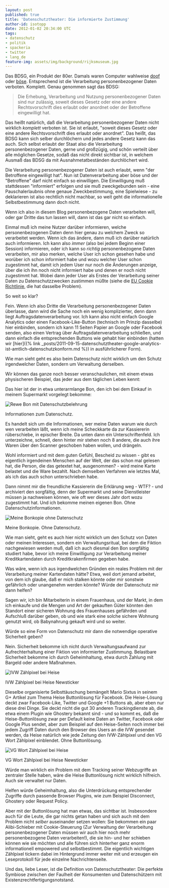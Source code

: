 ```yaml
---
layout: post
published: true
title: 'Datenschutztheater: Die informierte Zustimmung'
author-id: isotopp
date: 2012-01-02 20:34:00 UTC
tags:
- datenschutz
- politik
- spackeria
- twitter
- lang_de
feature-img: assets/img/background/rijksmuseum.jpg
---
```

Das BDSG, ein Produkt der 80er.  Damals waren
Computer wahlweise
[doof](http://www.youtube.com/watch?v=51v47NC6Et4) oder
[böse](http://www.youtube.com/watch?v=xDxS_S5EIqU). Entsprechend
ist die Verarbeitung personenbezogener Daten verboten.  Komplett.  Genau
genommen sagt das BDSG: 

> Die Erhebung, Verarbeitung und Nutzung personenbezogener Daten sind nur
> zulässig, soweit dieses Gesetz oder eine andere Rechtsvorschrift dies
> erlaubt oder anordnet oder der Betroffene eingewilligt hat.

Das heißt natürlich, daß die Verarbeitung personenbezogener Daten nicht
wirklich _komplett_ verboten ist.  Sie ist erlaubt, "soweit dieses Gesetz
oder eine andere Rechtsvorschrift dies erlaubt oder anordnet".  Das heißt,
das BDSG kann sich selber durchlöchern und jedes andere Gesetz kann das
auch.  Sich selbst erlaubt der Staat also die Verarbeitung personenbezogener
Daten, gerne und großzügig, und schön verteilt über alle möglichen Gesetze,
sodaß das nicht direkt sichtbar ist, in welchem Ausmaß das BDSG da mit
Ausnahmetatbeständen durchlöchert wird.

Die Verarbeitung personenbezogener Daten ist auch erlaubt, wenn "der
Betroffene eingewilligt hat".  Nun ist Datenverarbeitung aber böse und der
"Betroffene" darf nicht einfach so einwilligen.  Die Einwilligung muß
stattdessen "informiert" erfolgen und sie muß zweckgebunden sein - eine
Pauschalerlaubnis ohne genaue Zweckbestimmung, eine Spielwiese - 
zu deklarieren ist also rechtlich nicht machbar, so weit geht die
informationelle Selbstbestimmung dann doch nicht.

Wenn ich also in diesem Blog personenbezogene Daten verarbeiten will, oder
gar Dritte das tun lassen will, dann ist das gar nicht so einfach.

Einmal muß ich meine Nutzer darüber informieren, welche personenbezogenen
Daten denn hier genau zu welchem Zweck so verarbeitet werden.  Wenn ich das
ändere, dann muß ich darüber natürlich auch informieren.  Ich kann also
_immer_ (also bei jedem Beginn einer Session) informieren, oder ich kann so
_richtig_ personenbezogene Daten verarbeiten, mir also merken, welche User
ich schon gesehen habe und worüber ich schon informiert habe und wozu
welcher User schon zugestimmt hat, damit ich jedem User nur noch die
Änderungen anzeige, über die ich ihn noch nicht informiert habe und denen er
noch nicht zugestimmt hat.  Wobei dann jeder User als Erstes der
Verarbeitung seiner Daten zu Datenschutzzwecken zustimmen müßte (siehe die
[EU Cookie Richtlinie](http://www.shopbetreiber-blog.de/2011/06/07/eu-cookie-richtlinie-was-bedeutet-der-fristablauf/), 
die hat dasselbe Problem).

So weit so klar?

Fein.  Wenn ich also Dritte die Verarbeitung personenbezogener Daten
überlasse, dann wird die Sache noch ein wenig komplizierter, denn dann liegt
Auftragsdatenverarbeitung vor.  Ich kann also nicht einfach Google Analytics
oder einen Facebook-Like-Button (technisch im Prinzip dasselbe) hier
einbinden, sondern ich kann 11 Seiten Papier an Google oder Facebook senden,
also einen Vertrag über Auftragsdatenverarbeitung schließen, und dann
einfach die entsprechenden Buttons wie gehabt hier einbinden (hatten wir 
[hier]({% link _posts/2011-09-15-datenschutztheater-google-analytics-ist-amtlich-datenschutzkonform.md %})
in ausführlicherer Form).

Wie man sieht geht es also beim Datenschutz nicht wirklich um den Schutz
irgendwelcher Daten, sondern um Verwaltung derselben.

Wir können das ganze noch besser veranschaulichen, mit einem etwas
physischeren Beispiel, das jeder aus dem täglichen Leben kennt:

Das hier ist der in etwa unterarmlange Bon, den ich bei dem Einkauf in
meinem Supermarkt vorgelegt bekomme:

![Rewe Bon mit Datenschutzbelehrung](/uploads/rewe_datenschutzbelehrung.jpg)

Informationen zum Datenschutz.

Es handelt sich um die Informationen, wer meine Daten warum wie durch wen
verarbeiten läßt, wenn ich meine Scheckkarte da zur Kassiererin
rüberschiebe, in epischer Breite.  Da unten dann ein Unterschriftenfeld. 
Ich unterzeichne, schnell, denn hinter mir stehen noch 8 andere, die auch
ihre Waren über den Scanner geschoben haben wollen, und drängeln.

Wohl informiert und mit dem guten Gefühl, Bescheid zu wissen - gibt es
eigentlich irgendeinen Menschen auf der Welt, der das schon mal gelesen hat,
die Person, die das getextet hat, ausgenommen?  - wird meine Karte belastet
und die Ware bezahlt.  Nach demselben Verfahren wie letztes Mal, als ich das
auch schon unterschrieben habe.

Dann nimmt mir die freundliche Kassiererin die Erklärung weg - WTF?  - und
archiviert den sorgfältig, denn der Supermarkt und seine Dienstleister
müssen ja nachweisen können, wie oft wer dieses Jahr dort wozu zugestimmt
hat.  Und ich bekomme meinen eigenen Bon.  Ohne Datenschutzinformationen.

![Meine Bonkopie ohne Datenschutz](/uploads/rewe_bonkopie.jpg)

Meine Bonkopie.  Ohne Datenschutz.

Wie man sieht, geht es auch hier nicht wirklich um den Schutz von Daten oder
meinen Interessen, sondern ein Verwaltungsritual, bei dem die Fiktion
nachgewiesen werden muß, daß ich auch diesmal den Bon sorgfältig studiert
habe, bevor ich meine Einwilligung zur Verarbeitung meiner Kreditkartendaten
durch Kreditkrakenfirmen gegeben habe.

Was wäre, wenn ich aus irgendwelchen Gründen ein reales Problem mit der
Verarbeitung meiner Kartendaten hätte?  Etwa, weil dort jemand arbeitet, von
dem ich glaube, daß er mich stalken könnte oder mir sonstwie gefährlich oder
unangenehm werden könnte?  Würde der Datenschutz mir dann helfen?

Sagen wir, ich bin Mitarbeiterin in einem Frauenhaus, und der Markt, in dem
ich einkaufe und die Mengen und Art der gekauften Güter könnten den Standort
einer sicheren Wohnung des Frauenhauses gefährden und Aufschluß darüber
geben, ob und wie stark eine solche sichere Wohnung genutzt wird, ob
Babynahrung gekauft wird und so weiter.

Würde so eine Form von Datenschutz mir dann die notwendige operative
Sicherheit geben?

Nein.  Sicherheit bekomme ich nicht durch Verwaltungsaufwand zur
Aufrechterhaltung einer Fiktion von informierter Zustimmung.  Belastbare
Sicherheit bekomme ich durch Geheimhaltung, etwa durch Zahlung mit Bargeld
oder andere Maßnahmen.

![IVW Zählpixel bei Heise](/uploads/heise-ivw.png)

IVW Zählpixel bei Heise Newsticker

Dieselbe organisierte Selbsttäuschung bemängelt Mario Sixtus in seinem G+
Artikel zum Thema Heise Buttonlösung für Facebook.  Die Heise-Lösung deckt
zwar Facebook-Like, Twitter und Google +1 Buttons ab, aber eben nur diese
drei Dinge.  Sie deckt nicht die gut 30 anderen Trackingdienste ab, die etwa
einem Plugin wie Ghostery bekannt sind - und so kommt es, daß die
Heise-Buttonlösung zwar per Default keine Daten an Twitter, Facebook oder
Google Plus sendet, aber zum Beispiel auf den Heise-Seiten noch immer bei
jedem Zugriff Daten durch den Browser des Users an die IVW gesendet werden,
da Heise natürlich wie jede Zeitung den IVW-Zählpixel und den VG Wort
Zählpixel einblendet.  Ohne Buttonlösung.

![VG Wort Zählpixel bei Heise](/uploads/heise-vgwort.png)

VG Wort Zählpixel bei Heise Newsticker

Würde man wirklich ein Problem mit dem Tracking seiner Webzugriffe an
zentraler Stelle haben, wäre die Heise Buttonlösung nicht wirklich
hilfreich.  Auch sie verwaltet nur Daten.

Helfen würde Geheimhaltung, also die Unterdrückung entsprechender Zugriffe
durch passende Browser Plugins, wie zum Beispiel Disconnect, Ghostery oder
Request Policy.

Aber mit der Buttonlösung hat man etwas, das sichtbar ist.  Insbesondere
auch für die Leute, die gar nichts getan haben und sich auch mit dem Problem
nicht _selber_ auseinander setzen wollen: Sie bekommen ein paar
Alibi-Schieber mit Cookie-Steuerung (Zur Verwaltung der Verarbeitung
personenbezogener Daten müssen wir auch hier noch mehr personenbezogene
Daten verarbeiten!), die sie hin- und her schieben können wie sie möchten
und alle führen sich hinterher ganz enorm informationell empowered und
selbstbestimmt.  Die eigentlich wichtigen Zählpixel tickern dabei im
Hintergrund immer weiter mit und erzeugen ein Leseprotokoll für jede
einzelne Nachrichtenseite.

Und das, liebe Leser, ist die Definition von Datenschutztheater: Die
perfekte Symbiose zwischen der Faulheit der Konsumenten und Datenschützern
mit Existenzrechtfertigungsnotstand.
